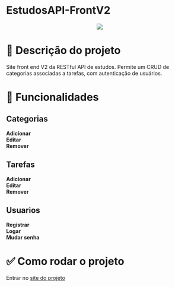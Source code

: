 # EstudosAPI-FrontV2

<p align="center">
  <img src="https://github.com/user-attachments/assets/3f5a1e45-d5d8-4789-a19a-c8650d185c63">
</p>

# 📝 Descrição do projeto

Site front end V2 da RESTful API de estudos.
Permite um CRUD de categorias associadas a tarefas, com autenticação de usuários.

# 🚀 Funcionalidades

## Categorias

**Adicionar** <br/>
**Editar** <br/>
**Remover** 

## Tarefas

**Adicionar** <br/>
**Editar** <br/>
**Remover** <br/>

## Usuarios

**Registrar** <br/>
**Logar** <br/>
**Mudar senha**

# ✅ Como rodar o projeto

Entrar no [site do projeto](https://estudosapi-lucasns06.vercel.app/)
